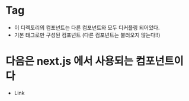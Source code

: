 # Tag

* 이 디렉토리의 컴포넌트는 다른 컴포넌트와 모두 디커플링 되어있다.
* 기본 태그로만 구성된 컴포넌트 (다른 컴포넌트는 불러오지 않는다!!)

# 다음은 next.js 에서 사용되는 컴포넌트이다

* Link
